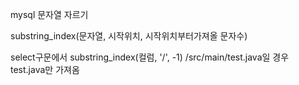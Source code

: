 mysql 문자열 자르기 

substring_index(문자열, 시작위치, 시작위치부터가져올 문자수)

select구문에서 
substring_index(컬럼, '/', -1)
/src/main/test.java일 경우 test.java만 가져옴